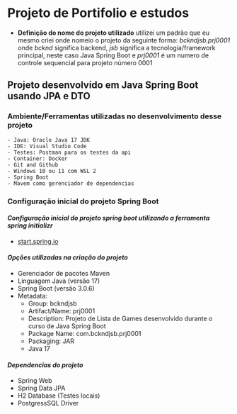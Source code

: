 # Projeto de Portifolio e estudos

- **Definição do nome do projeto utilizado** utilizei um padrão que eu mesmo criei onde nomeio o projeto da seguinte forma: *bckndjsb.prj0001* onde *bcknd* significa backend, *jsb* significa a tecnologia/framework principal, neste caso Java Spring Boot e *prj0001* é um numero de controle sequencial para projeto número 0001

## Projeto desenvolvido em Java Spring Boot usando JPA e DTO

### **Ambiente/Ferramentas utilizadas no desenvolvimento desse projeto**

    - Java: Oracle Java 17 JDK
    - IDE: Visual Studio Code
    - Testes: Postman para os testes da api
    - Container: Docker
    - Git and Github
    - Windows 10 ou 11 com WSL 2
    - Spring Boot
    - Mavem como gerenciador de dependencias

### **Configuração inicial do projeto Spring Boot**


#### *Configuração inicial do projeto spring boot utilizando a ferramenta spring initializr*

- [start.spring.io](https://start.spring.io/)

#### *Opções utilizadas na criação do projeto*

- Gerenciador de pacotes Maven
- Linguagem Java (versão 17)
- Spring Boot (versão 3.0.6)
- Metadata:
  - Group: bckndjsb
  - Artifact/Name: prj0001
  - Description: Projeto de Lista de Games desenvolvido durante o curso de Java Spring Boot
  - Package Name: com.bckndjsb.prj0001
  - Packaging: JAR
  - Java 17

#### *Dependencias do projeto*

- Spring Web
- Spring Data JPA
- H2 Database (Testes locais)
- PostgressSQL Driver
